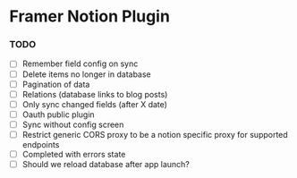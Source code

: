 # Framer Notion Plugin

### TODO

-   [ ] Remember field config on sync
-   [ ] Delete items no longer in database
-   [ ] Pagination of data
-   [ ] Relations (database links to blog posts)
-   [ ] Only sync changed fields (after X date)
-   [ ] Oauth public plugin
-   [ ] Sync without config screen
-   [ ] Restrict generic CORS proxy to be a notion specific proxy for supported endpoints
-   [ ] Completed with errors state
-   [ ] Should we reload database after app launch?
